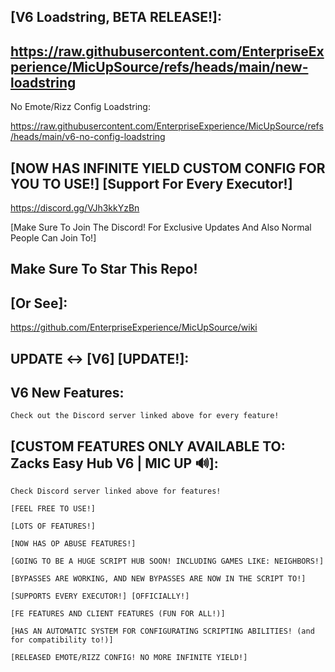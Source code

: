 ## [V6 Loadstring, BETA RELEASE!]:

https://raw.githubusercontent.com/EnterpriseExperience/MicUpSource/refs/heads/main/new-loadstring
---
No Emote/Rizz Config Loadstring:

https://raw.githubusercontent.com/EnterpriseExperience/MicUpSource/refs/heads/main/v6-no-config-loadstring
## [NOW HAS INFINITE YIELD CUSTOM CONFIG FOR YOU TO USE!] [Support For Every Executor!]

https://discord.gg/VJh3kkYzBn

[Make Sure To Join The Discord! For Exclusive Updates And Also Normal People Can Join To!]

## Make Sure To Star This Repo!

## [Or See]:
https://github.com/EnterpriseExperience/MicUpSource/wiki

## UPDATE <-> [V6] [UPDATE!]:

## V6 New Features:
`Check out the Discord server linked above for every feature!`

## [CUSTOM FEATURES ONLY AVAILABLE TO: Zacks Easy Hub V6 | MIC UP 🔊]:
`Check Discord server linked above for features!`

`[FEEL FREE TO USE!]`

`[LOTS OF FEATURES!]`

`[NOW HAS OP ABUSE FEATURES!]`

`[GOING TO BE A HUGE SCRIPT HUB SOON! INCLUDING GAMES LIKE: NEIGHBORS!]`

`[BYPASSES ARE WORKING, AND NEW BYPASSES ARE NOW IN THE SCRIPT TO!]`

`[SUPPORTS EVERY EXECUTOR!] [OFFICIALLY!]`

`[FE FEATURES AND CLIENT FEATURES (FUN FOR ALL!)]`

`[HAS AN AUTOMATIC SYSTEM FOR CONFIGURATING SCRIPTING ABILITIES! (and for compatibility to!)]`

`[RELEASED EMOTE/RIZZ CONFIG! NO MORE INFINITE YIELD!]`
